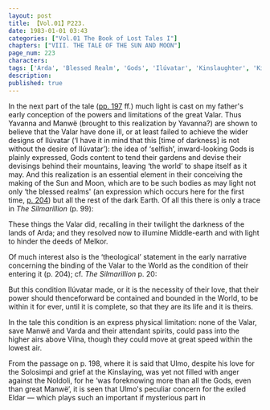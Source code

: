 ```yaml
---
layout: post
title: 【Vol.01】P223.
date: 1983-01-01 03:43
categories: ["Vol.01 The Book of Lost Tales I"]
chapters: ["VIII. THE TALE OF THE SUN AND MOON"]
page_num: 223
characters: 
tags: ['Arda', 'Blessed Realm', 'Gods', 'Ilúvatar', 'Kinslaughter', 'Kinslaying', 'Manwë', 'Melkor', 'Middle-earth', 'Moon, The', 'Mountains of Valinor', 'Noldoli', 'Silmarillion, The', 'Solosimpi']
description: 
published: true
---
```


In the next part of the tale ([pp. 197]({{site.baseurl}}/vol01-p197) ff.) much light is cast on my father's early conception of the powers and limitations of the great Valar. Thus Yavanna and Manwë (brought to this realization by Yavanna?) are shown to believe that the Valar have done ill, or at least failed to achieve the wider designs of Ilúvatar (‘I have it in mind that this [time of darkness] is not without the desire of Ilúvatar’): the idea of ‘selfish’, inward-looking Gods is plainly expressed, Gods content to tend their gardens and devise their devisings behind their mountains, leaving ‘the world’ to shape itself as it may. And this realization is an essential element in their conceiving the making of the Sun and Moon, which are to be such bodies as may light not only ‘the blessed realms' (an expression which occurs here for the first time, [p. 204]({{site.baseurl}}/vol01-p204)) but all the rest of the dark Earth. Of all this there is only a trace in <I>The Silmarillion</I> (p. 99):

These things the Valar did, recalling in their twilight the darkness of the lands of Arda; and they resolved now to illumine Middle-earth and with light to hinder the deeds of Melkor.

Of much interest also is the ‘theological’ statement in the early narrative concerning the binding of the Valar to the World as the condition of their entering it (p. 204); cf. <I>The Silmarillion</I> p. 20:

But this condition Ilúvatar made, or it is the necessity of their love, that their power should thenceforward be contained and bounded in the World, to be within it for ever, until it is complete, so that they are its life and it is theirs.

In the tale this condition is an express physical limitation: none of the Valar, save Manwë and Varda and their attendant spirits, could pass into the higher airs above Vilna, though they could move at great speed within the lowest air.

From the passage on p. 198, where it is said that Ulmo, despite his love for the Solosimpi and grief at the Kinslaying, was yet not filled with anger against the Noldoli, for he ‘was foreknowing more than all the Gods, even than great Manwë’, it is seen that Ulmo's peculiar concern for the exiled Eldar — which plays such an important if mysterious part in

